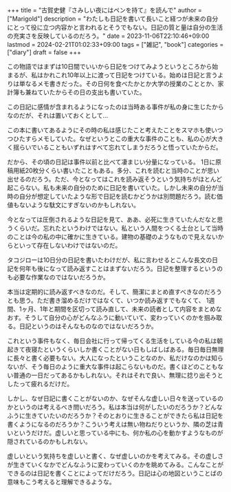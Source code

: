 +++
title = "古賀史健『さみしい夜にはペンを持て』を読んで"
author = ["Marigold"]
description = "わたしも日記を書いて長いこと経つが未来の自分にとって役に立つ内容かと言われるとそうでもない。日記の質と量は自分の生活の充実さを反映しているのだろう。"
date = 2023-11-06T22:10:46+09:00
lastmod = 2024-02-21T01:02:33+09:00
tags = ["雑記", "book"]
categories = ["diary"]
draft = false
+++

この物語ではまずは10日間でいいから日記をつけてみようというところから始まるが、私はかれこれ10年以上に渡って日記をつけている。始めは日記と言うよりは単なるメモ書きだった。その日何を食べたかとか大学の授業のこととか、家計簿も兼ねていたからその日の支出も書いていた。

この日記に感情が含まれるようになったのは当時ある事件が私の身に生じたからなのだが、それは置いておくとして...

この本に書いてあるようにその時の私は感じたこと考えたことをスマホも使いつつひたすらメモしていた。なぜというとこの重大な事件のことも、私の心が大きく揺らいでいることもいずれはすべて忘れてしまうだろうと悟っていたからだ。

だから、その頃の日記は事件以前と比べて凄まじい分量になっている。
1日に原稿用紙20枚分くらい書いたこともある。多分、これを読むと当時のことが思い出せるのだろう。ただ、今となってはこれを読み返そうという気持ちがほとんど起こらない。私も未来の自分のために日記を書いていた。しかし未来の自分が当時の自分が想定していたような形で日記を読むかどうかは別問題だろう。読む価値もないような駄文にすぎないのかもしれない。

今となっては圧倒されるような日記を見て、ああ、必死に生きていたんだなと思うくらいだ。忘れたというわけではない。私という人間をつくる土台として当時のことは今の私の中に確かに生きている。建物の基礎のようなもので見えないからといって存在しないわけではないのだ。

タコジローは10日分の日記を書いたわけだが、私に言わせるとこんな長文の日記を何年も後になって読み返すことはまずないだろう。日記を整理するというのも必要な作業なのではないだろうか。

本当は定期的に読み返すべきなのだ。そして、簡潔にまとめ直すべきなのだろうとも思う。ただ書き溜めるだけではなくて、いつか読み返すでもなくて、
1週間、1ヶ月、1年と期間を区切って読み直して、未来の読者として内容をまとめなおす。そうして自分の心がどんなふうに動いていて、変わっていくのかを掴み取る。日記というのはそんなものなのではないだろうか。

これという事件もなく、毎日会社に行って帰ってくる生活をしている今の私は朝起きて夜寝たというくらいしか書くことがない日もしばしばある。毎日毎日無理に長々と書く必要もない。大人になったということなのか、私だけなのかは知らないが、そう毎日のように重大な事件は起こらないものだ。書くほどのこともない普通の一日だってあるかもしれない。それはそれで良い、無理に捻り出そうとしたって疲れるだけだ。

しかし、なぜ日記に書くことがないのか、なぜそんな虚しい日々を送っているのかというのは考えるべき問いだろう。私は本当は何がしたいのだろうか？どんなふうに生きていたいのだろうか？そのとおりに生きることができたら私は日記を書くようになるのだろうか？こういう考えは無い物ねだりというか、隣の芝は青いというだけだ。虚しいと思っている中にも、何か私の心を動かすようなものが隠されているのかもしれない。

虚しいという気持ちを虚しいと書く、なぜ虚しいのかを考えてみる。その虚しさが生きていくなかでどんなふうに変わっていくのかを眺めてみる。こんなことができるのは日記を書くことによってだけだろう。日記は心の地図ということばの意味もこう考えると理解できるような。
